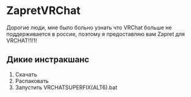 # ZapretVRChat
Дорогие люди, мне было больно узнать что VRChat больше не поддерживается в россие, поэтому я предоставляю вам Zapret для VRCHAT!1!1!

## Дикие инстракшанс
1. Скачать
2. Распаковать
3. Запустить VRCHATSUPERFIX(ALT6).bat
